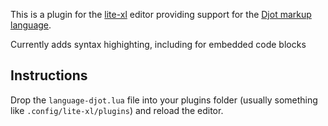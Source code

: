 This is a plugin for the [lite-xl](https://lite-xl.com) editor providing support for the  [Djot markup language](https://djot.net/). 

Currently adds syntax highighting, including for embedded code blocks
## Instructions
Drop the `language-djot.lua` file into your plugins folder (usually something like `.config/lite-xl/plugins`) and reload the editor.
